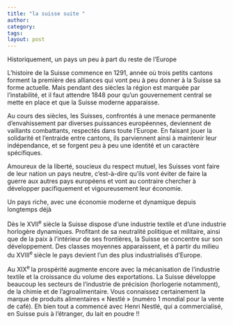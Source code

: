 ```yaml
---
title: "la suisse suite "
author:
category: 
tags: 
layout: post
---
```

Historiquement, un pays un peu à part du reste de l’Europe

L’histoire de la Suisse commence en 1291, année où trois petits cantons forment la première des alliances qui vont peu à peu donner à la Suisse sa forme actuelle. Mais pendant des siècles la région est marquée par l’instabilité, et il faut attendre 1848 pour qu’un gouvernement central se mette en place et que la Suisse moderne apparaisse.

Au cours des siècles, les Suisses, confrontés à une menace permanente d’envahissement par diverses puissances européennes, deviennent de vaillants combattants, respectés dans toute l’Europe. En faisant jouer la solidarité et l’entraide entre cantons, ils parviennent ainsi à maintenir leur indépendance, et se forgent peu à peu une identité et un caractère spécifiques.

Amoureux de la liberté, soucieux du respect mutuel, les Suisses vont faire de leur nation un pays neutre, c’est-à-dire qu’ils vont éviter de faire la guerre aux autres pays européens et vont au contraire chercher à développer pacifiquement et vigoureusement leur économie.

Un pays riche, avec une économie moderne et dynamique depuis longtemps déjà

Dès le XVII<sup>e</sup> siècle la Suisse dispose d’une industrie textile et d’une industrie horlogère dynamiques. Profitant de sa neutralité politique et militaire, ainsi que de la paix à l’intérieur de ses frontières, la Suisse se concentre sur son développement. Des classes moyennes apparaissent, et à partir du milieu du XVIII<sup>e </sup>siècle le pays devient l’un des plus industrialisés d’Europe. 

Au XIX<sup>e </sup>la prospérité augmente encore avec la mécanisation de l’industrie textile et la croissance du volume des exportations. La Suisse développe beaucoup les secteurs de l’industrie de précision (horlogerie notamment), de la chimie et de l’agroalimentaire. Vous connaissez certainement la marque de produits alimentaires « Nestlé » (numéro 1 mondial pour la vente de café). Eh bien tout a commencé avec Henri Nestlé, qui a commercialisé, en Suisse puis à l’étranger, du lait en poudre !!

